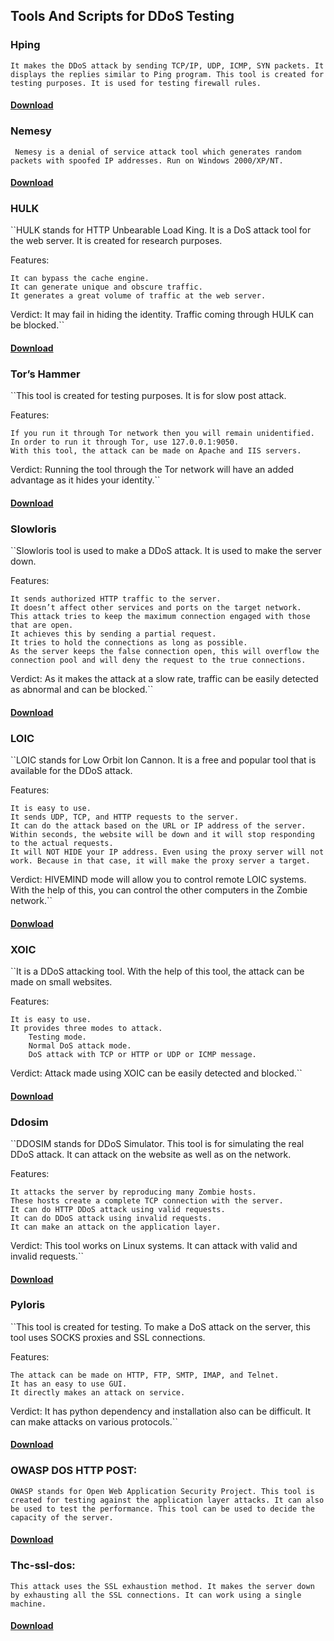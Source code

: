 ## Tools And Scripts for DDoS Testing

### Hping
``It makes the DDoS attack by sending TCP/IP, UDP, ICMP, SYN packets. It displays the replies similar to Ping program. This tool is created for testing purposes. It is used for testing firewall rules.``
#### [Download](www.hping.org)

### Nemesy
`` Nemesy is a denial of service attack tool which generates random packets with spoofed IP addresses. Run on Windows 2000/XP/NT.``
#### [Download](https://packetstormsecurity.com/files/25599/nemesy13.zip.html)

### HULK
``HULK stands for HTTP Unbearable Load King. It is a DoS attack tool for the web server. It is created for research purposes.

Features:

    It can bypass the cache engine.
    It can generate unique and obscure traffic.
    It generates a great volume of traffic at the web server.

Verdict: It may fail in hiding the identity. Traffic coming through HULK can be blocked.``
#### [Download](https://packetstormsecurity.com/files/112856/HULK-Http-Unbearable-Load-King.html)


### Tor’s Hammer
``This tool is created for testing purposes. It is for slow post attack.

Features:

    If you run it through Tor network then you will remain unidentified.
    In order to run it through Tor, use 127.0.0.1:9050.
    With this tool, the attack can be made on Apache and IIS servers.

Verdict: Running the tool through the Tor network will have an added advantage as it hides your identity.``
#### [Download](https://sourceforge.net/projects/torshammer/)

### Slowloris
``Slowloris tool is used to make a DDoS attack. It is used to make the server down.

Features:

    It sends authorized HTTP traffic to the server.
    It doesn’t affect other services and ports on the target network.
    This attack tries to keep the maximum connection engaged with those that are open.
    It achieves this by sending a partial request.
    It tries to hold the connections as long as possible.
    As the server keeps the false connection open, this will overflow the connection pool and will deny the request to the true connections.

Verdict: As it makes the attack at a slow rate, traffic can be easily detected as abnormal and can be blocked.``
#### [Download](https://github.com/gkbrk/slowloris)


### LOIC
``LOIC stands for Low Orbit Ion Cannon. It is a free and popular tool that is available for the DDoS attack.

Features:

    It is easy to use.
    It sends UDP, TCP, and HTTP requests to the server.
    It can do the attack based on the URL or IP address of the server.
    Within seconds, the website will be down and it will stop responding to the actual requests.
    It will NOT HIDE your IP address. Even using the proxy server will not work. Because in that case, it will make the proxy server a target.

Verdict: HIVEMIND mode will allow you to control remote LOIC systems. With the help of this, you can control the other computers in the Zombie network.``
#### [Donwload](https://sourceforge.net/projects/loic/)

### XOIC
``It is a DDoS attacking tool. With the help of this tool, the attack can be made on small websites.

Features:

    It is easy to use.
    It provides three modes to attack.
        Testing mode.
        Normal DoS attack mode.
        DoS attack with TCP or HTTP or UDP or ICMP message.

Verdict: Attack made using XOIC can be easily detected and blocked.``
#### [Download](https://sourceforge.net/directory/?q=xoic)

### Ddosim
``DDOSIM stands for DDoS Simulator. This tool is for simulating the real DDoS attack. It can attack on the website as well as on the network.

Features:

    It attacks the server by reproducing many Zombie hosts.
    These hosts create a complete TCP connection with the server.
    It can do HTTP DDoS attack using valid requests.
    It can do DDoS attack using invalid requests.
    It can make an attack on the application layer.

Verdict: This tool works on Linux systems. It can attack with valid and invalid requests.``
#### [Download](https://sourceforge.net/projects/ddosim/)

### Pyloris
``This tool is created for testing. To make a DoS attack on the server, this tool uses SOCKS proxies and SSL connections.

Features:

    The attack can be made on HTTP, FTP, SMTP, IMAP, and Telnet.
    It has an easy to use GUI.
    It directly makes an attack on service.

Verdict: It has python dependency and installation also can be difficult. It can make attacks on various protocols.``
#### [Download](https://sourceforge.net/projects/pyloris/)

### OWASP DOS HTTP POST:
``OWASP stands for Open Web Application Security Project. This tool is created for testing against the application layer attacks. It can also be used to test the performance. This tool can be used to decide the capacity of the server.``
#### [Download](https://www.owasp.org/index.php/OWASP_HTTP_Post_Tool)

### Thc-ssl-dos:
``This attack uses the SSL exhaustion method. It makes the server down by exhausting all the SSL connections. It can work using a single machine.``
#### [Download](https://github.com/azet/thc-tls-dos)


